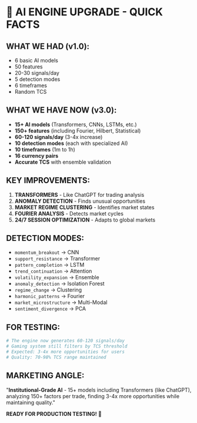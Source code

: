 # 🎯 **AI ENGINE UPGRADE - QUICK FACTS**

## **WHAT WE HAD (v1.0):**
- 6 basic AI models
- 50 features
- 20-30 signals/day
- 5 detection modes
- 6 timeframes
- Random TCS

## **WHAT WE HAVE NOW (v3.0):**
- **15+ AI models** (Transformers, CNNs, LSTMs, etc.)
- **150+ features** (including Fourier, Hilbert, Statistical)
- **60-120 signals/day** (3-4x increase)
- **10 detection modes** (each with specialized AI)
- **10 timeframes** (1m to 1h)
- **16 currency pairs**
- **Accurate TCS** with ensemble validation

## **KEY IMPROVEMENTS:**
1. **TRANSFORMERS** - Like ChatGPT for trading analysis
2. **ANOMALY DETECTION** - Finds unusual opportunities
3. **MARKET REGIME CLUSTERING** - Identifies market states
4. **FOURIER ANALYSIS** - Detects market cycles
5. **24/7 SESSION OPTIMIZATION** - Adapts to global markets

## **DETECTION MODES:**
- `momentum_breakout` → CNN
- `support_resistance` → Transformer  
- `pattern_completion` → LSTM
- `trend_continuation` → Attention
- `volatility_expansion` → Ensemble
- `anomaly_detection` → Isolation Forest
- `regime_change` → Clustering
- `harmonic_patterns` → Fourier
- `market_microstructure` → Multi-Modal
- `sentiment_divergence` → PCA

## **FOR TESTING:**
```python
# The engine now generates 60-120 signals/day
# Gaming system still filters by TCS threshold
# Expected: 3-4x more opportunities for users
# Quality: 70-98% TCS range maintained
```

## **MARKETING ANGLE:**
"**Institutional-Grade AI** - 15+ models including Transformers (like ChatGPT), analyzing 150+ factors per trade, finding 3-4x more opportunities while maintaining quality."

**READY FOR PRODUCTION TESTING!** 🚀